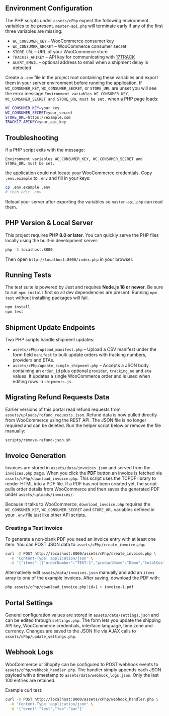 

## Environment Configuration

The PHP scripts under `assets/cPhp` expect the following environment variables to be present.
`master-api.php` will terminate early if any of the first three variables are missing:

- `WC_CONSUMER_KEY` – WooCommerce consumer key
- `WC_CONSUMER_SECRET` – WooCommerce consumer secret
- `STORE_URL` – URL of your WooCommerce store
- `TRACK17_APIKEY` – API key for communicating with [17TRACK](https://www.17track.net/)
- `ALERT_EMAIL`  – optional address to email when a shipment delay is detected

Create a `.env` file in the project root containing these variables and export them in your server environment before running the application. If `WC_CONSUMER_KEY`, `WC_CONSUMER_SECRET`, or `STORE_URL` are unset you will see the error message `Environment variables WC_CONSUMER_KEY, WC_CONSUMER_SECRET and STORE_URL must be set.` when a PHP page loads:

```bash
WC_CONSUMER_KEY=your_key
WC_CONSUMER_SECRET=your_secret
STORE_URL=https://example.com
TRACK17_APIKEY=your_api_key
```

## Troubleshooting

If a PHP script exits with the message:

```
Environment variables WC_CONSUMER_KEY, WC_CONSUMER_SECRET and STORE_URL must be set.
```

the application could not locate your WooCommerce credentials. Copy `.env.example` to `.env` and fill in your keys:

```bash
cp .env.example .env
# then edit .env
```

Reload your server after exporting the variables so `master-api.php` can read them.

## PHP Version & Local Server

This project requires **PHP 8.0 or later**. You can quickly serve the PHP files
locally using the built‑in development server:

```bash
php -S localhost:8000
```

Then open `http://localhost:8000/index.php` in your browser.

## Running Tests

The test suite is powered by Jest and requires **Node.js 18 or newer**. Be sure to run `npm install` first so all dev dependencies are present. Running `npm test` without installing packages will fail.

```bash
npm install
npm test
```

## Shipment Update Endpoints

Two PHP scripts handle shipment updates:

- `assets/cPhp/upload_manifest.php` – Upload a CSV manifest under the form field
  `manifest` to bulk update orders with tracking numbers, providers and ETAs.
- `assets/cPhp/update_single_shipment.php` – Accepts a JSON body containing an
  `order_id` plus optional `provider`, `tracking_no` and `eta` values. It updates
  a single WooCommerce order and is used when editing rows in `shipments.js`.

## Migrating Refund Requests Data

Earlier versions of this portal read refund requests from
`assets/uploads/refund_requests.json`. Refund data is now pulled directly from
WooCommerce using the REST API. The JSON file is no longer required and can be
deleted. Run the helper script below or remove the file manually:

```bash
scripts/remove-refund-json.sh
```
## Invoice Generation

Invoices are stored in `assets/data/invoices.json` and served from the
`invoices.php` page. When you click the **PDF** button an invoice is
fetched via `assets/cPhp/download_invoice.php`. This script uses the
TCPDF library to render HTML into a PDF file. If a PDF has not been
created yet, the script pulls order details from WooCommerce and then
saves the generated PDF under `assets/uploads/invoices/`.

Because it talks to WooCommerce, `download_invoice.php` requires the
`WC_CONSUMER_KEY`, `WC_CONSUMER_SECRET` and `STORE_URL` variables defined in
your `.env` file just like other API scripts.

### Creating a Test Invoice

To generate a non‑blank PDF you need an invoice entry with at least one
item. You can POST JSON data to `assets/cPhp/create_invoice.php`:

```bash
curl -X POST http://localhost:8000/assets/cPhp/create_invoice.php \
  -H 'Content-Type: application/json' \
  -d '{"items":[{"orderNumber":"TEST-1","productName":"Demo","totalCost":9.99,"customerName":"Alice"}]}'
```

Alternatively edit `assets/data/invoices.json` manually and add an
`items` array to one of the example invoices. After saving, download the
PDF with:

```bash
php assets/cPhp/download_invoice.php?id=1 > invoice-1.pdf
```

## Portal Settings

General configuration values are stored in `assets/data/settings.json` and can be edited through `settings.php`. The form lets you update the shipping API key, WooCommerce credentials, interface language, time zone and currency. Changes are saved to the JSON file via AJAX calls to `assets/cPhp/update_settings.php`.

## Webhook Logs

WooCommerce or Shopify can be configured to POST webhook events to
`assets/cPhp/webhook_handler.php`. The handler simply appends each JSON
payload with a timestamp to `assets/data/webhook_logs.json`. Only the
last 100 entries are retained.

Example curl test:

```bash
curl -X POST http://localhost:8000/assets/cPhp/webhook_handler.php \
  -H 'Content-Type: application/json' \
  -d '{"event":"test","foo":"bar"}'
```

